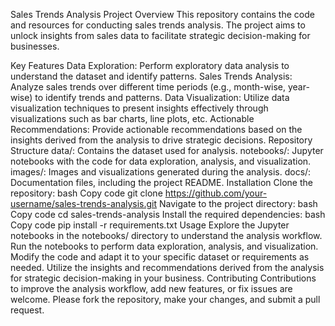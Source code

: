 Sales Trends Analysis Project
Overview
This repository contains the code and resources for conducting sales trends analysis. The project aims to unlock insights from sales data to facilitate strategic decision-making for businesses.

Key Features
Data Exploration: Perform exploratory data analysis to understand the dataset and identify patterns.
Sales Trends Analysis: Analyze sales trends over different time periods (e.g., month-wise, year-wise) to identify trends and patterns.
Data Visualization: Utilize data visualization techniques to present insights effectively through visualizations such as bar charts, line plots, etc.
Actionable Recommendations: Provide actionable recommendations based on the insights derived from the analysis to drive strategic decisions.
Repository Structure
data/: Contains the dataset used for analysis.
notebooks/: Jupyter notebooks with the code for data exploration, analysis, and visualization.
images/: Images and visualizations generated during the analysis.
docs/: Documentation files, including the project README.
Installation
Clone the repository:
bash
Copy code
git clone https://github.com/your-username/sales-trends-analysis.git
Navigate to the project directory:
bash
Copy code
cd sales-trends-analysis
Install the required dependencies:
bash
Copy code
pip install -r requirements.txt
Usage
Explore the Jupyter notebooks in the notebooks/ directory to understand the analysis workflow.
Run the notebooks to perform data exploration, analysis, and visualization.
Modify the code and adapt it to your specific dataset or requirements as needed.
Utilize the insights and recommendations derived from the analysis for strategic decision-making in your business.
Contributing
Contributions to improve the analysis workflow, add new features, or fix issues are welcome. Please fork the repository, make your changes, and submit a pull request.
